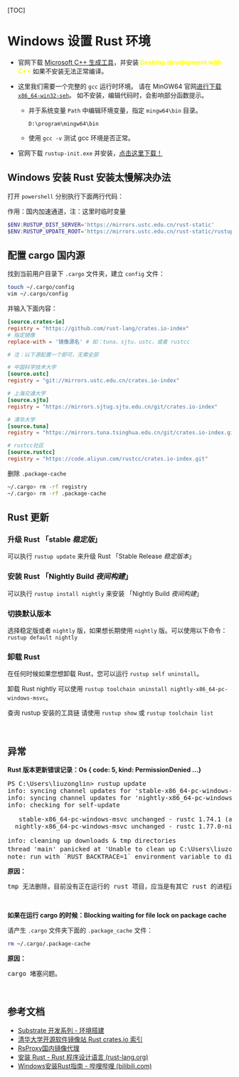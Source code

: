 [TOC]

# Windows 设置 Rust 环境

- 官网下载 [Microsoft C++ 生成工具][Microsoft C++ 生成工具]，并安装 <strong style="color: yellow;">Desktop development with C++</strong> 如果不安装无法正常编译。

- 这里我们需要一个完整的 `gcc` 运行时环境。
  请在 MinGW64 官网[进行下载 `x86_64-win32-seh`][MinGW64]。
  如不安装，编辑代码时，会影响部分函数提示。

  - 并于系统变量 `Path` 中编辑环境变量，指定 `mingw64\bin` 目录。

    ```text
    D:\program\mingw64\bin
    ```

  - 使用 <code>gcc -v</code> 测试 gcc 环境是否正常。

- 官网下载 `rustup-init.exe` 并安装，[点击这里下载！][download_rustup]

## Windows 安装 Rust 安装太慢解决办法

打开 `powershell` 分别执行下面两行代码：

作用：国内加速通道，注：这里时临时变量

```powershell
$ENV:RUSTUP_DIST_SERVER='https://mirrors.ustc.edu.cn/rust-static'
$ENV:RUSTUP_UPDATE_ROOT='https://mirrors.ustc.edu.cn/rust-static/rustup'
```

## 配置 cargo 国内源

找到当前用户目录下 `.cargo` 文件夹，建立 `config` 文件：

```bash
touch ~/.cargo/config
vim ~/.cargo/config
```

并输入下面内容：

```toml
[source.crates-io]
registry = "https://github.com/rust-lang/crates.io-index"
# 指定镜像
replace-with = '镜像源名' # 如：tuna、sjtu、ustc，或者 rustcc

# 注：以下源配置一个即可，无需全部

# 中国科学技术大学
[source.ustc]
registry = "git://mirrors.ustc.edu.cn/crates.io-index"

# 上海交通大学
[source.sjtu]
registry = "https://mirrors.sjtug.sjtu.edu.cn/git/crates.io-index"

# 清华大学
[source.tuna]
registry = "https://mirrors.tuna.tsinghua.edu.cn/git/crates.io-index.git"

# rustcc社区
[source.rustcc]
registry = "https://code.aliyun.com/rustcc/crates.io-index.git"
```

删除 `.package-cache`

```bash
~/.cargo> rm -rf registry
~/.cargo> rm -rf .package-cache
```

## Rust 更新

### 升级 Rust 「stable _稳定版_」

可以执行 <code>rustup update</code> 来升级 Rust 「Stable Release _稳定版本_」

### 安装 Rust 「Nightly Build _夜间构建_」

可以执行 <code>rustup install nightly</code> 来安装 「Nightly Build <i>夜间构建</i>」

### 切换默认版本

选择稳定版或者 `nightly` 版，如果想长期使用 `nightly` 版。可以使用以下命令：`rustup default nightly`

### 卸载 Rust

在任何时候如果您想卸载 Rust，您可以运行 `rustup self uninstall`。

卸载 Rust nightly 可以使用 `rustup toolchain uninstall nightly-x86_64-pc-windows-msvc`。

查询 rustup 安装的工具链 请使用 `rustup show` 或 `rustup toolchain list`

<p>&nbsp;</p>

## 异常

<strong>Rust 版本更新错误记录：Os { code: 5, kind: PermissionDenied ...}</strong>

<pre>
PS C:\Users\liuzonglin> rustup update
info: syncing channel updates for 'stable-x86_64-pc-windows-msvc'
info: syncing channel updates for 'nightly-x86_64-pc-windows-msvc'
info: checking for self-update

   stable-x86_64-pc-windows-msvc unchanged - rustc 1.74.1 (a28077b28 2023-12-04)
  nightly-x86_64-pc-windows-msvc unchanged - rustc 1.77.0-nightly (2df6406b8 2023-12-26)

info: cleaning up downloads & tmp directories
thread 'main' panicked at 'Unable to clean up C:\Users\liuzonglin\.rustup\tmp: Os { code: 5, kind: PermissionDenied, message: "拒绝访问。" }', src\utils\utils.rs:650:13
note: run with `RUST_BACKTRACE=1` environment variable to display a backtrace
</pre>

<strong>原因：</strong>

<pre>
tmp 无法删除，目前没有正在运行的 rust 项目，应当是有其它 rust 的进程还在活动，检查 vscode, rust-analyzer 还在活动，停止插件或关闭 vscode。
</pre>

<p>&nbsp;</p>

<strong>如果在运行 cargo 的时候：Blocking waiting for file lock on package cache</strong>

请产生 `.cargo` 文件夹下面的 `.package_cache` 文件：

```sh
rm ~/.cargo/.package-cache
```

<strong>原因：</strong>

<pre>
cargo 堵塞问题。
</pre>

<p>&nbsp;</p>

## 参考文档

- [Substrate 开发系列 - 环境搭建][substrate_dev_install]
- [清华大学开源软件镜像站 Rust crates.io 索引][tsinghua_university]
- [RsProxy国内镜像代理][RsProxy国内镜像代理]
- [安装 Rust - Rust 程序设计语言 (rust-lang.org)][download_rustup]
- [Windows安装Rust指南 - 哔哩哔哩 (bilibili.com)][Windows安装Rust指南]

[Microsoft C++ 生成工具]: https://visualstudio.microsoft.com/zh-hans/visual-cpp-build-tools/
[download_rustup]: https://www.rust-lang.org/zh-CN/tools/install
[MinGW64]: https://sourceforge.net/projects/mingw-w64/files/
[substrate_dev_install]: https://learnblockchain.cn/article/1069
[tsinghua_university]: https://mirrors.tuna.tsinghua.edu.cn/help/crates.io-index.git/
[RsProxy国内镜像代理]: https://rsproxy.cn/
[Windows安装Rust指南]: https://www.bilibili.com/read/cv17841257
